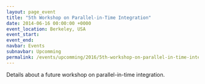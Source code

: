 ```yaml
---
layout: page_event
title: "5th Workshop on Parallel-in-Time Integration"
date: 2014-06-16 00:00:00 +0000
event_location: Berkeley, USA
event_start:
event_end:
navbar: Events
subnavbar: Upcomming
permalink: /events/upcomming/2016/5th-workshop-on-parallel-in-time-integration.html
---
```


Details about a future workshop on parallel-in-time integration.
